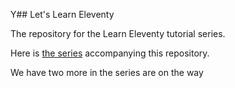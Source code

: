 Y## Let's Learn Eleventy

The repository for the Learn Eleventy tutorial series.

Here is [the series](https://dev.to/psypher1/series/18202) accompanying this repository.


We have two more in the series are on the way
